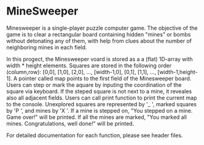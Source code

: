 # MineSweeper
Minesweeper is a single-player puzzle computer game. The objective of the game is to clear a rectangular board containing hidden "mines" or bombs without detonating any of them, with help from clues about the number of neighboring mines in each field. 

In this progect, the Minesweeper voard is stored as a a (flat) 1D-array with width * height elements. Squares are stored in the following order (column,row): [0,0], [1,0], [2,0], ..., [width-1,0], [0,1], [1,1], ..., [width-1,height-1]. A pointer called map points to the first field of the Minesweeper board. Users can step or mark the aquare by inputing the coordination of the square via keyboard. If the steped square is not next to a mine, it reveales also all adjacent fields. Users can call print function to print the current map to the console. Unexplored squares are represented by '_ ', marked squares by 'P ', and mines by 'X '. If a mine is stepped on, "You stepped on a mine. Game over!" will be printed. If all the mines are marked, "You marked all mines. Congratulations, well done!" will be printed. 

For detailed documentation for each function, please see header files. 
